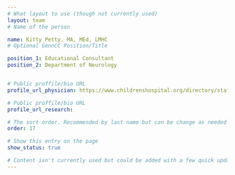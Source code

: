 ```yaml
---
# What layout to use (though not currently used)
layout: team
# Name of the person

name: Kitty Petty, MA, MEd, LMHC
# Optional GennCC Position/Title

position_1: Educational Consultant
position_2: Department of Neurology


# Public proffile/bio URL
profile_url_physician: https://www.childrenshospital.org/directory/staff/p/catherine-petty

# Public proffile/bio URL
profile_url_research:

# The sort order. Recommended by last name but can be change as needed
order: 17

# Show this entry on the page
show_status: true

# Content isn't currently used but could be added with a few quick updates if needed to allow for bios
---
```


